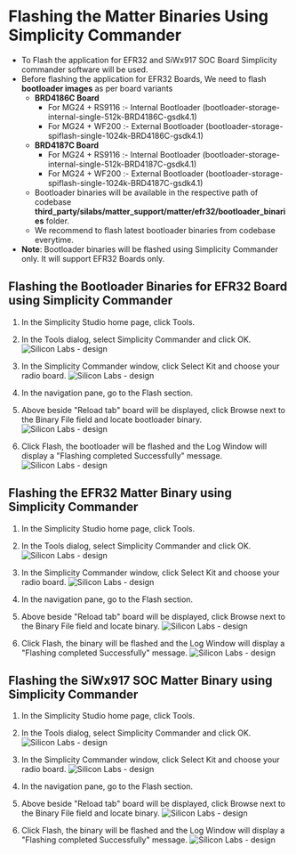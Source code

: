 # Flashing the Matter Binaries Using Simplicity Commander
- To Flash the application for EFR32 and SiWx917 SOC Board Simplicity commander software will be used.
- Before flashing the application for EFR32 Boards, We need to flash **bootloader images** as per board variants
    - **BRD4186C Board**
      - For MG24 + RS9116 :- Internal Bootloader (bootloader-storage-internal-single-512k-BRD4186C-gsdk4.1)
      - For MG24 + WF200 :- External Bootloader (bootloader-storage-spiflash-single-1024k-BRD4186C-gsdk4.1)
    - **BRD4187C Board**
      - For MG24 + RS9116 :- Internal Bootloader (bootloader-storage-internal-single-512k-BRD4187C-gsdk4.1)
      - For MG24 + WF200 :- External Bootloader (bootloader-storage-spiflash-single-1024k-BRD4187C-gsdk4.1)
   - Bootloader binaries will be available in the respective path of codebase **third_party/silabs/matter_support/matter/efr32/bootloader_binaries** folder.
   - We recommend to flash latest bootloader binaries from codebase everytime.
 - **Note**: Bootloader binaries will be flashed using Simplicity Commander only. It will support EFR32 Boards only.

## Flashing the Bootloader Binaries for EFR32 Board using Simplicity Commander

1. In the Simplicity Studio home page, click Tools.

2. In the Tools dialog, select Simplicity Commander and click OK.
![Silicon Labs - design](./images/select-commander.png)

3. In the Simplicity Commander window, click Select Kit and choose your radio board.
![Silicon Labs - design](./images/commander-select-board.png)

4. In the navigation pane, go to the Flash section.

5. Above beside "Reload tab" board will be displayed, click Browse next to the Binary File field and locate bootloader binary.
![Silicon Labs - design](./images/select-flash-option-efr32-commander.png)

6. Click Flash, the bootloader will be flashed and the Log Window will display a "Flashing completed Successfully" message.
![Silicon Labs - design](./images/simplicity-commander-flash-bootloader.png)

## Flashing the EFR32 Matter Binary using Simplicity Commander

1. In the Simplicity Studio home page, click Tools.
   
2. In the Tools dialog, select Simplicity Commander and click OK.
![Silicon Labs - design](./images/select-commander.png)

3. In the Simplicity Commander window, click Select Kit and choose your radio board.
![Silicon Labs - design](./images/commander-select-board.png)

4. In the navigation pane, go to the Flash section.
   
5. Above beside "Reload tab" board will be displayed, click Browse next to the Binary File field and locate binary.
![Silicon Labs - design](./images/select-flash-option-efr32-commander.png)

6. Click Flash, the binary will be flashed and the Log Window will display a "Flashing completed Successfully" message.
![Silicon Labs - design](./images/commander-flash-success-efr32.png)


## Flashing the SiWx917 SOC Matter Binary using Simplicity Commander

1. In the Simplicity Studio home page, click Tools.
   
2. In the Tools dialog, select Simplicity Commander and click OK.
![Silicon Labs - design](./images/select-commander.png)

3. In the Simplicity Commander window, click Select Kit and choose your radio board.
![Silicon Labs - design](./images/commander-select-board.png)

4. In the navigation pane, go to the Flash section.

5. Above beside "Reload tab" board will be displayed, click Browse next to the Binary File field and locate binary.
![Silicon Labs - design](./images/select-flash-option-soc-commander.png)

6. Click Flash, the binary will be flashed and the Log Window will display a "Flashing completed Successfully" message.
![Silicon Labs - design](./images/commander-flash-success-soc.png)
